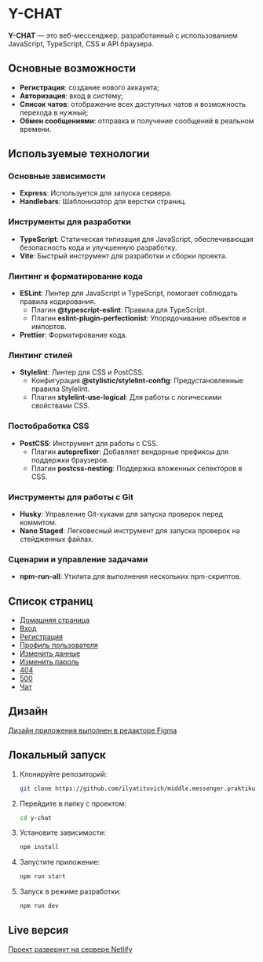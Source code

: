 # Y-CHAT

**Y-CHAT** — это веб-мессенджер, разработанный с использованием JavaScript, TypeScript, CSS и API браузера.

## Основные возможности

- **Регистрация**: создание нового аккаунта;
- **Авторизация**: вход в систему;
- **Список чатов**: отображение всех доступных чатов и возможность перехода в нужный;
- **Обмен сообщениями**: отправка и получение сообщений в реальном времени.

## Используемые технологии

### Основные зависимости

- **Express**: Используется для запуска сервера.
- **Handlebars**: Шаблонизатор для верстки страниц.

### Инструменты для разработки

- **TypeScript**: Статическая типизация для JavaScript, обеспечивающая безопасность кода и улучшенную разработку.
- **Vite**: Быстрый инструмент для разработки и сборки проекта.

### Линтинг и форматирование кода

- **ESLint**: Линтер для JavaScript и TypeScript, помогает соблюдать правила кодирования.
  - Плагин **@typescript-eslint**: Правила для TypeScript.
  - Плагин **eslint-plugin-perfectionist**: Упорядочивание объектов и импортов.
- **Prettier**: Форматирование кода.

### Линтинг стилей

- **Stylelint**: Линтер для CSS и PostCSS.
  - Конфигурация **@stylistic/stylelint-config**: Предустановленные правила Stylelint.
  - Плагин **stylelint-use-logical**: Для работы с логическими свойствами CSS.

### Постобработка CSS

- **PostCSS**: Инструмент для работы с CSS.
  - Плагин **autoprefixer**: Добавляет вендорные префиксы для поддержки браузеров.
  - Плагин **postcss-nesting**: Поддержка вложенных селекторов в CSS.

### Инструменты для работы с Git

- **Husky**: Управление Git-хуками для запуска проверок перед коммитом.
- **Nano Staged**: Легковесный инструмент для запуска проверок на стейдженных файлах.

### Сценарии и управление задачами

- **npm-run-all**: Утилита для выполнения нескольких npm-скриптов.

## Список страниц

- [Домашняя страница](https://y-chat.netlify.app/)
- [Вход](https://y-chat.netlify.app/signin)
- [Регистрация](https://y-chat.netlify.app/signup)
- [Профиль пользователя](https://y-chat.netlify.app/profile)
- [Изменить данные](https://y-chat.netlify.app/profile/change-data)
- [Изменить пароль](https://y-chat.netlify.app/profile/change-password)
- [404](https://y-chat.netlify.app/404)
- [500](https://y-chat.netlify.app/500)
- [Чат](https://y-chat.netlify.app/chat)

## Дизайн

[Дизайн приложения выполнен в редакторе Figma](https://www.figma.com/design/zfqizT8NEYCLaOUsm95N1k/middle.messenger.praktikum.yandex?node-id=0-1&t=WvK4MT1XLEpIoF7J-1)

## Локальный запуск

1. Клонируйте репозиторий:

   ```bash
   git clone https://github.com/ilyatitovich/middle.messenger.praktikum.yandex.git
   ```

2. Перейдите в папку с проектом:

   ```bash
   cd y-chat
   ```

3. Установите зависимости:

   ```bash
   npm install
   ```

4. Запустите приложение:

   ```bash
   npm run start
   ```

5. Запуск в режиме разработки:

   ```bash
   npm run dev
   ```

## Live версия

[Проект развернут на сервере Netlify](https://y-chat.netlify.app/)
